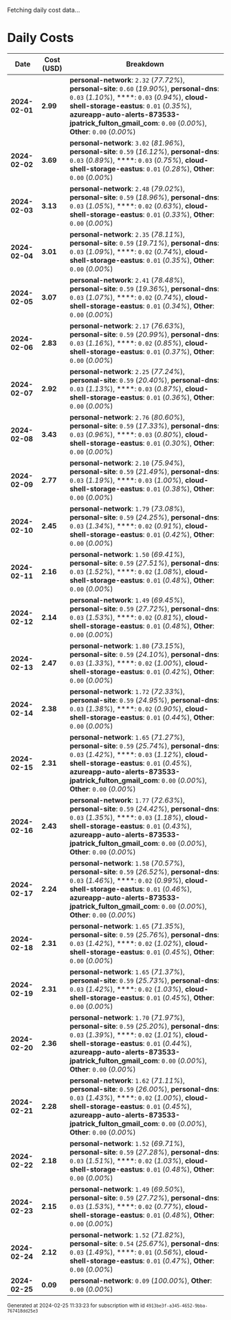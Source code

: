 Fetching daily cost data...
# Daily Costs

| Date | Cost (USD) | Breakdown |
|------|----------------|-----------|
| **2024-02-01** | **2.99** | **personal-network**: `2.32` (_77.72%_), **personal-site**: `0.60` (_19.90%_), **personal-dns**: `0.03` (_1.10%_), ****: `0.03` (_0.94%_), **cloud-shell-storage-eastus**: `0.01` (_0.35%_), **azureapp-auto-alerts-873533-jpatrick_fulton_gmail_com**: `0.00` (_0.00%_), **Other**: `0.00` (_0.00%_) |
| **2024-02-02** | **3.69** | **personal-network**: `3.02` (_81.96%_), **personal-site**: `0.59` (_16.12%_), **personal-dns**: `0.03` (_0.89%_), ****: `0.03` (_0.75%_), **cloud-shell-storage-eastus**: `0.01` (_0.28%_), **Other**: `0.00` (_0.00%_) |
| **2024-02-03** | **3.13** | **personal-network**: `2.48` (_79.02%_), **personal-site**: `0.59` (_18.96%_), **personal-dns**: `0.03` (_1.05%_), ****: `0.02` (_0.63%_), **cloud-shell-storage-eastus**: `0.01` (_0.33%_), **Other**: `0.00` (_0.00%_) |
| **2024-02-04** | **3.01** | **personal-network**: `2.35` (_78.11%_), **personal-site**: `0.59` (_19.71%_), **personal-dns**: `0.03` (_1.09%_), ****: `0.02` (_0.74%_), **cloud-shell-storage-eastus**: `0.01` (_0.35%_), **Other**: `0.00` (_0.00%_) |
| **2024-02-05** | **3.07** | **personal-network**: `2.41` (_78.48%_), **personal-site**: `0.59` (_19.36%_), **personal-dns**: `0.03` (_1.07%_), ****: `0.02` (_0.74%_), **cloud-shell-storage-eastus**: `0.01` (_0.34%_), **Other**: `0.00` (_0.00%_) |
| **2024-02-06** | **2.83** | **personal-network**: `2.17` (_76.63%_), **personal-site**: `0.59` (_20.99%_), **personal-dns**: `0.03` (_1.16%_), ****: `0.02` (_0.85%_), **cloud-shell-storage-eastus**: `0.01` (_0.37%_), **Other**: `0.00` (_0.00%_) |
| **2024-02-07** | **2.92** | **personal-network**: `2.25` (_77.24%_), **personal-site**: `0.59` (_20.40%_), **personal-dns**: `0.03` (_1.13%_), ****: `0.03` (_0.87%_), **cloud-shell-storage-eastus**: `0.01` (_0.36%_), **Other**: `0.00` (_0.00%_) |
| **2024-02-08** | **3.43** | **personal-network**: `2.76` (_80.60%_), **personal-site**: `0.59` (_17.33%_), **personal-dns**: `0.03` (_0.96%_), ****: `0.03` (_0.80%_), **cloud-shell-storage-eastus**: `0.01` (_0.30%_), **Other**: `0.00` (_0.00%_) |
| **2024-02-09** | **2.77** | **personal-network**: `2.10` (_75.94%_), **personal-site**: `0.59` (_21.49%_), **personal-dns**: `0.03` (_1.19%_), ****: `0.03` (_1.00%_), **cloud-shell-storage-eastus**: `0.01` (_0.38%_), **Other**: `0.00` (_0.00%_) |
| **2024-02-10** | **2.45** | **personal-network**: `1.79` (_73.08%_), **personal-site**: `0.59` (_24.25%_), **personal-dns**: `0.03` (_1.34%_), ****: `0.02` (_0.91%_), **cloud-shell-storage-eastus**: `0.01` (_0.42%_), **Other**: `0.00` (_0.00%_) |
| **2024-02-11** | **2.16** | **personal-network**: `1.50` (_69.41%_), **personal-site**: `0.59` (_27.51%_), **personal-dns**: `0.03` (_1.52%_), ****: `0.02` (_1.08%_), **cloud-shell-storage-eastus**: `0.01` (_0.48%_), **Other**: `0.00` (_0.00%_) |
| **2024-02-12** | **2.14** | **personal-network**: `1.49` (_69.45%_), **personal-site**: `0.59` (_27.72%_), **personal-dns**: `0.03` (_1.53%_), ****: `0.02` (_0.81%_), **cloud-shell-storage-eastus**: `0.01` (_0.48%_), **Other**: `0.00` (_0.00%_) |
| **2024-02-13** | **2.47** | **personal-network**: `1.80` (_73.15%_), **personal-site**: `0.59` (_24.10%_), **personal-dns**: `0.03` (_1.33%_), ****: `0.02` (_1.00%_), **cloud-shell-storage-eastus**: `0.01` (_0.42%_), **Other**: `0.00` (_0.00%_) |
| **2024-02-14** | **2.38** | **personal-network**: `1.72` (_72.33%_), **personal-site**: `0.59` (_24.95%_), **personal-dns**: `0.03` (_1.38%_), ****: `0.02` (_0.90%_), **cloud-shell-storage-eastus**: `0.01` (_0.44%_), **Other**: `0.00` (_0.00%_) |
| **2024-02-15** | **2.31** | **personal-network**: `1.65` (_71.27%_), **personal-site**: `0.59` (_25.74%_), **personal-dns**: `0.03` (_1.42%_), ****: `0.03` (_1.12%_), **cloud-shell-storage-eastus**: `0.01` (_0.45%_), **azureapp-auto-alerts-873533-jpatrick_fulton_gmail_com**: `0.00` (_0.00%_), **Other**: `0.00` (_0.00%_) |
| **2024-02-16** | **2.43** | **personal-network**: `1.77` (_72.63%_), **personal-site**: `0.59` (_24.42%_), **personal-dns**: `0.03` (_1.35%_), ****: `0.03` (_1.18%_), **cloud-shell-storage-eastus**: `0.01` (_0.43%_), **azureapp-auto-alerts-873533-jpatrick_fulton_gmail_com**: `0.00` (_0.00%_), **Other**: `0.00` (_0.00%_) |
| **2024-02-17** | **2.24** | **personal-network**: `1.58` (_70.57%_), **personal-site**: `0.59` (_26.52%_), **personal-dns**: `0.03` (_1.46%_), ****: `0.02` (_0.99%_), **cloud-shell-storage-eastus**: `0.01` (_0.46%_), **azureapp-auto-alerts-873533-jpatrick_fulton_gmail_com**: `0.00` (_0.00%_), **Other**: `0.00` (_0.00%_) |
| **2024-02-18** | **2.31** | **personal-network**: `1.65` (_71.35%_), **personal-site**: `0.59` (_25.76%_), **personal-dns**: `0.03` (_1.42%_), ****: `0.02` (_1.02%_), **cloud-shell-storage-eastus**: `0.01` (_0.45%_), **Other**: `0.00` (_0.00%_) |
| **2024-02-19** | **2.31** | **personal-network**: `1.65` (_71.37%_), **personal-site**: `0.59` (_25.73%_), **personal-dns**: `0.03` (_1.42%_), ****: `0.02` (_1.03%_), **cloud-shell-storage-eastus**: `0.01` (_0.45%_), **Other**: `0.00` (_0.00%_) |
| **2024-02-20** | **2.36** | **personal-network**: `1.70` (_71.97%_), **personal-site**: `0.59` (_25.20%_), **personal-dns**: `0.03` (_1.39%_), ****: `0.02` (_1.01%_), **cloud-shell-storage-eastus**: `0.01` (_0.44%_), **azureapp-auto-alerts-873533-jpatrick_fulton_gmail_com**: `0.00` (_0.00%_), **Other**: `0.00` (_0.00%_) |
| **2024-02-21** | **2.28** | **personal-network**: `1.62` (_71.11%_), **personal-site**: `0.59` (_26.00%_), **personal-dns**: `0.03` (_1.43%_), ****: `0.02` (_1.00%_), **cloud-shell-storage-eastus**: `0.01` (_0.45%_), **azureapp-auto-alerts-873533-jpatrick_fulton_gmail_com**: `0.00` (_0.00%_), **Other**: `0.00` (_0.00%_) |
| **2024-02-22** | **2.18** | **personal-network**: `1.52` (_69.71%_), **personal-site**: `0.59` (_27.28%_), **personal-dns**: `0.03` (_1.51%_), ****: `0.02` (_1.03%_), **cloud-shell-storage-eastus**: `0.01` (_0.48%_), **Other**: `0.00` (_0.00%_) |
| **2024-02-23** | **2.15** | **personal-network**: `1.49` (_69.50%_), **personal-site**: `0.59` (_27.72%_), **personal-dns**: `0.03` (_1.53%_), ****: `0.02` (_0.77%_), **cloud-shell-storage-eastus**: `0.01` (_0.48%_), **Other**: `0.00` (_0.00%_) |
| **2024-02-24** | **2.12** | **personal-network**: `1.52` (_71.82%_), **personal-site**: `0.54` (_25.67%_), **personal-dns**: `0.03` (_1.49%_), ****: `0.01` (_0.56%_), **cloud-shell-storage-eastus**: `0.01` (_0.47%_), **Other**: `0.00` (_0.00%_) |
| **2024-02-25** | **0.09** | **personal-network**: `0.09` (_100.00%_), **Other**: `0.00` (_0.00%_) |


<sup>Generated at 2024-02-25 11:33:23 for subscription with id `4913be3f-a345-4652-9bba-767418dd25e3`</sup>
